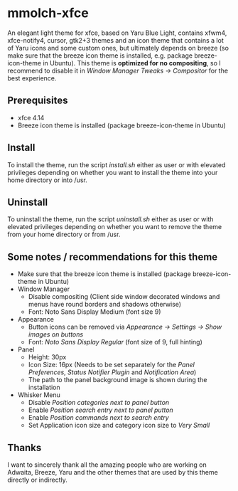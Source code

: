 # mmolch-xfce
An elegant light theme for xfce, based on Yaru Blue Light, contains xfwm4, xfce-notify4, cursor, gtk2+3 themes and an icon theme that contains a lot of Yaru icons and some custom ones, but ultimately depends on breeze (so make sure that the breeze icon theme is installed, e.g. package breeze-icon-theme in Ubuntu). This theme is **optimized for no compositing**, so I recommend to disable it in *Window Manager Tweaks -> Compositor* for the best experience.

## Prerequisites
  * xfce 4.14
  * Breeze icon theme is installed (package breeze-icon-theme in Ubuntu)

## Install
To install the theme, run the script *install.sh* either as user or with elevated privileges depending on whether you want to install the theme into your home directory or into /usr.

## Uninstall
To uninstall the theme, run the script *uninstall.sh* either as user or with elevated privileges depending on whether you want to remove the theme from your home directory or from /usr.

## Some notes / recommendations for this theme
  * Make sure that the breeze icon theme is installed (package breeze-icon-theme in Ubuntu)
  * Window Manager
    * Disable compositing (Client side window decorated windows and menus have round borders and shadows otherwise)
    * Font: Noto Sans Display Medium (font size 9)
  * Appearance
    * Button icons can be removed via *Appearance -> Settings -> Show images on buttons*
    * Font: *Noto Sans Display Regular* (font size of 9, full hinting)
  * Panel
    * Height: 30px
    * Icon Size: 16px (Needs to be set separately for the *Panel Preferences*, *Status Notifier Plugin* and *Notification Area*)
    * The path to the panel background image is shown during the installation
  * Whisker Menu
    * Disable *Position categories next to panel button*
    * Enable *Position search entry next to panel putton*
    * Enable *Position commands next to search entry*
    * Set Application icon size and category icon size to *Very Small*


## Thanks
I want to sincerely thank all the amazing people who are working on Adwaita, Breeze, Yaru and the other themes that are used by this theme directly or indirectly.